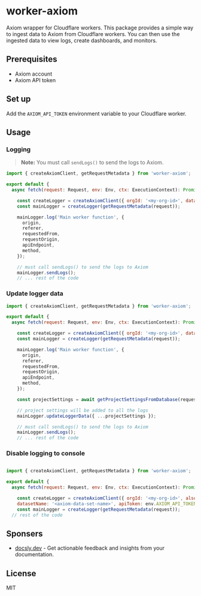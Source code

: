 # worker-axiom

Axiom wrapper for Cloudflare workers. This package provides a simple way to ingest data to Axiom from Cloudflare workers. You can then use the ingested data to view logs, create dashboards, and monitors.

## Prerequisites

- Axiom account
- Axiom API token

## Set up

Add the `AXIOM_API_TOKEN` environment variable to your Cloudflare worker.

## Usage

### Logging

> **Note:** You must call `sendLogs()` to send the logs to Axiom.

```js
import { createAxiomClient, getRequestMetadata } from 'worker-axiom';

export default {
  async fetch(request: Request, env: Env, ctx: ExecutionContext): Promise<Response> {

    const createLogger = createAxiomClient({ orgId: '<my-org-id>', datasetName: '<axiom-data-set-name>', apiToken: env.AXIOM_API_TOKEN });
    const mainLogger = createLogger(getRequestMetadata(request));

    mainLogger.log('Main worker function', {
      origin,
      referer,
      requestedFrom,
      requestOrigin,
      apiEndpoint,
      method,
    });

    // must call sendLogs() to send the logs to Axiom
    mainLogger.sendLogs();
    // ... rest of the code
```

### Update logger data

```js
import { createAxiomClient, getRequestMetadata } from 'worker-axiom';

export default {
  async fetch(request: Request, env: Env, ctx: ExecutionContext): Promise<Response> {

    const createLogger = createAxiomClient({ orgId: '<my-org-id>', datasetName: '<axiom-data-set-name>', apiToken: env.AXIOM_API_TOKEN });
    const mainLogger = createLogger(getRequestMetadata(request));

    mainLogger.log('Main worker function', {
      origin,
      referer,
      requestedFrom,
      requestOrigin,
      apiEndpoint,
      method,
    });

    const projectSettings = await getProjectSettingsFromDatabase(request);

    // project settings will be added to all the logs
    mainLogger.updateLoggerData({ ...projectSettings });

    // must call sendLogs() to send the logs to Axiom
    mainLogger.sendLogs();
    // ... rest of the code
```

### Disable logging to console

```js

import { createAxiomClient, getRequestMetadata } from 'worker-axiom';

export default {
  async fetch(request: Request, env: Env, ctx: ExecutionContext): Promise<Response> {

    const createLogger = createAxiomClient({ orgId: '<my-org-id>', alsoLogToConsole: false,
    datasetName: '<axiom-data-set-name>', apiToken: env.AXIOM_API_TOKEN });
    const mainLogger = createLogger(getRequestMetadata(request));
  // rest of the code
```

## Sponsers

- [docsly.dev](https://www.docsly.dev) - Get actionable feedback and insights from your documentation.

## License

MIT

